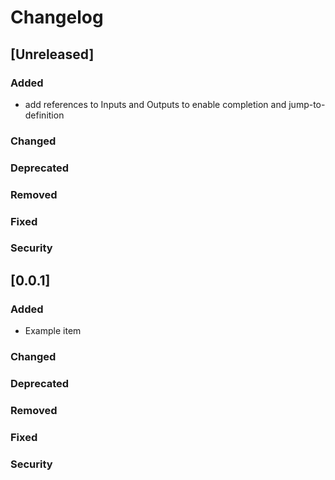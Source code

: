 # Changelog

## [Unreleased]
### Added

* add references to Inputs and Outputs to enable completion
  and jump-to-definition

### Changed

### Deprecated

### Removed

### Fixed

### Security
## [0.0.1]
### Added
- Example item
### Changed

### Deprecated

### Removed

### Fixed

### Security
